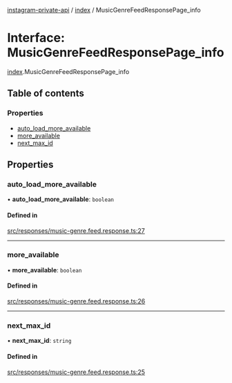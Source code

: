 [instagram-private-api](../../README.md) / [index](../../modules/index.md) / MusicGenreFeedResponsePage_info

# Interface: MusicGenreFeedResponsePage\_info

[index](../../modules/index.md).MusicGenreFeedResponsePage_info

## Table of contents

### Properties

- [auto\_load\_more\_available](MusicGenreFeedResponsePage_info.md#auto_load_more_available)
- [more\_available](MusicGenreFeedResponsePage_info.md#more_available)
- [next\_max\_id](MusicGenreFeedResponsePage_info.md#next_max_id)

## Properties

### auto\_load\_more\_available

• **auto\_load\_more\_available**: `boolean`

#### Defined in

[src/responses/music-genre.feed.response.ts:27](https://github.com/Nerixyz/instagram-private-api/blob/0e0721c/src/responses/music-genre.feed.response.ts#L27)

___

### more\_available

• **more\_available**: `boolean`

#### Defined in

[src/responses/music-genre.feed.response.ts:26](https://github.com/Nerixyz/instagram-private-api/blob/0e0721c/src/responses/music-genre.feed.response.ts#L26)

___

### next\_max\_id

• **next\_max\_id**: `string`

#### Defined in

[src/responses/music-genre.feed.response.ts:25](https://github.com/Nerixyz/instagram-private-api/blob/0e0721c/src/responses/music-genre.feed.response.ts#L25)
